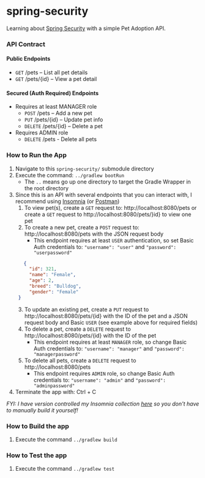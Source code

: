 # spring-security
Learning about [Spring Security](https://spring.io/projects/spring-security) with a simple Pet Adoption API.

### API Contract
#### Public Endpoints
* `GET` /pets – List all pet details
* `GET` /pets/{id} – View a pet detail

#### Secured (Auth Required) Endpoints
* Requires at least MANAGER role
   * `POST` /pets – Add a new pet
   * `PUT` /pets/{id} – Update pet info
   * `DELETE` /pets/{id} – Delete a pet
* Requires ADMIN role
   * `DELETE` /pets - Delete all pets 

### How to Run the App
1) Navigate to this `spring-security/` submodule directory
2) Execute the command: `../gradlew bootRun`
   * The `..` means go up one directory to target the Gradle Wrapper in the root directory
3) Since this is an API with several endpoints that you can interact with, I recommend using [Insomnia](https://insomnia.rest/features/api-testing) (or [Postman](https://www.postman.com/product/what-is-postman/))
   1) To view pet(s), create a `GET` request to: http://localhost:8080/pets or create a `GET` request to http://localhost:8080/pets/}id} to view one pet
   2) To create a new pet, create a `POST` request to: http://localhost:8080/pets with the JSON request body
      * This endpoint requires at least `USER` authentication, so set Basic Auth credentials to: `"username": "user"` and `"password": "userpassword"`
   ```json
      {
        "id": 321,
        "name": "Female",
        "age": 2,
        "breed": "Bulldog",
        "gender": "Female"
    }
   ```
   3) To update an existing pet, create a `PUT` request to http://localhost:8080/pets/{id} with the ID of the pet and a JSON request body and Basic `USER` (see example above for required fields)
   4) To delete a pet, create a `DELETE` request to http://localhost:8080/pets/{id} with the ID of the pet
      * This endpoint requires at least `MANAGER` role, so change Basic Auth credentials to: `"username": "manager"` and `"password": "managerpassword"`
   5) To delete all pets, create a `DELETE` request to http://localhost:8080/pets
      * This endpoint requires `ADMIN` role, so change Basic Auth credentials to: `"username": "admin"` and `"password": "adminpassword"`
4) Terminate the app with: Ctrl + C

_FYI: I have version controlled my Insomnia collection [here](https://github.com/mai-thao/insomnia-playground) so you don't have to manually build it yourself!_

### How to Build the app
1) Execute the command `../gradlew build`

### How to Test the app
1) Execute the command `../gradlew test`
